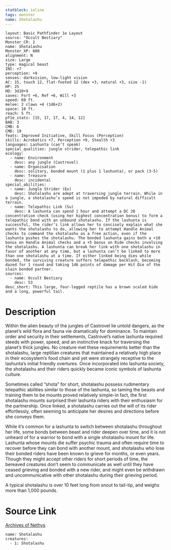 ```yaml
---
statblock: inline
tags: monster
name: Shotalashu
---
```

```statblock
layout: Basic Pathfinder 1e Layout
source: "Occult Bestiary"
Monster_CR: 2
name: Shotalashu
Monster_XP: 600
alignment: N
size: Large
type: magical beast
INI: +7
perception: +9
senses: darkvision, low-light vision
AC: 15, touch 12, flat-footed 12 (dex +3, natural +3, size -1)
HP: 25
HD: 3d10+9
saves: Fort +6, Ref +6, Will +3
speed: 60 ft.
melee: 2 claws +4 (1d6+2)
space: 10 ft.
reach: 5 ft.
pf1e_stats: [15, 17, 17, 4, 14, 12]
BAB: 3
CMB: 6
CMD: 19
feats: Improved Initiative, Skill Focus (Perception)
skills: Acrobatics +7, Perception +9, Stealth +3
languages: Lashunta (can’t speak)
special_qualities: jungle strider, telepathic link
ecology:
  - name: Environment
    desc: any jungle (Castrovel)
  - name: Organisation
    desc: solitary, bonded mount (1 plus 1 lashunta), or pack (3-5)
  - name: Treasure
    desc: incidental
special_abilities:
  - name: Jungle Strider (Ex)
    desc: Shotalashu are adept at traversing jungle terrain. While in a jungle, a shotalashu’s speed is not impeded by natural difficult terrain.
  - name: Telepathic Link (Su)
    desc: A lashunta can spend 1 hour and attempt a DC 20 concentration check (using her highest concentration bonus) to form a telepathic bond with an unbound shotalashu. If the lashunta is successful, the rider’s link allows her to concisely explain what she wants the shotalashu to do, allowing her to attempt Handle Animal checks to command the shotalashu as a free action, even if the lashunta pushes the shotalashu. The bonded lashunta gains both a +10 bonus on Handle Animal checks and a +5 bonus on Ride checks involving the shotalashu. A lashunta can break her link with one shotalashu in favor of another at any time, but a lashunta can’t be linked to more than one shotalashu at a time. If either linked being dies while bonded, the surviving creature suffers telepathic backlash, becoming dazed for 1 round and taking 1d6 points of damage per Hit Die of the slain bonded partner.
sources:
  - name: Occult Bestiary
    desc: 53
desc_short: This large, four-legged reptile has a brown scaled hide and a long, powerful tail.
```
# Description
Within the alien beauty of the jungles of Castrovel lie untold dangers, as the planet’s wild flora and fauna vie dramatically for dominance. To maintain order and security in their settlements, Castrovel’s native lashunta required steeds with power, speed, and an instinctive knack for traversing the planet’s thick jungles. No creature met these requirements better than the shotalashu, large reptilian creatures that maintained a relatively high place in their ecosystem’s food chain and yet were strangely receptive to the lashunta’s initial friendly overtures. Once incorporated into lashunta society, the shotalashu and their riders quickly became iconic symbols of lashunta culture.

Sometimes called “shota” for short, shotalashu possess rudimentary telepathic abilities similar to those of the lashunta, so taming the beasts and training them to be mounts proved relatively simple-in fact, the first shotalashu mounts surprised their lashunta riders with their enthusiasm for the partnership. Once linked, a shotalashu carries out the will of its rider effortlessly, often seeming to anticipate her desires and directions before she conveys them.

While it’s common for a lashunta to switch between shotalashu throughout her life, some bonds between beast and rider deepen over time, and it is not unheard of for a warrior to bond with a single shotalashu mount for life. Lashunta whose mounts die suffer psychic trauma and often require time to recover before they can bond with another mount, and shotalashu who lose their bonded riders have been known to grieve for months, or even years. Though they might accept other riders for short periods of time, the bereaved creatures don’t seem to communicate as well until they have ceased grieving and bonded with a new rider, and might even be withdrawn and uncommunicative with other shotalashu during their grieving period.

A typical shotalashu is over 10 feet long from snout to tail-tip, and weighs more than 1,000 pounds.
# Source Link
[Archives of Nethys](https://aonprd.com/MonsterDisplay.aspx?ItemName=Shotalashu)
```encounter-table
name: Shotalashu
creatures:
  - 1: Shotalashu
```
